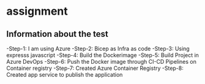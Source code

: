 # assignment

## Information about the test
-Step-1: I am using Azure
-Step-2: Bicep as Infra as code
-Step-3: Using expresss javascript
-Step-4: Build the Dockerimage
-Step-5: Build Project in Azure DevOps
-Step-6: Push the Docker image through CI-CD Pipelines on Container registry
-Step-7: Created Azure Container Registry
-Step-8: Created app service to publish the application


